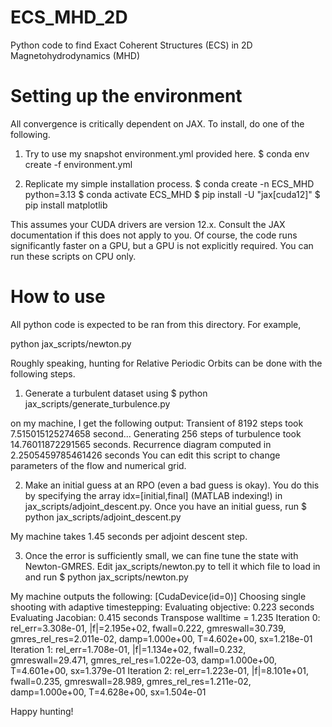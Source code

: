 # ECS_MHD_2D

Python code to find Exact Coherent Structures (ECS) in 2D Magnetohydrodynamics (MHD)

# Setting up the environment

All convergence is critically dependent on JAX. To install, do one of the following.

1. Try to use my snapshot environment.yml provided here.
$ conda env create -f environment.yml

2. Replicate my simple installation process.
$ conda create -n ECS_MHD python=3.13
$ conda activate ECS_MHD
$ pip install -U "jax[cuda12]"
$ pip install matplotlib

This assumes your CUDA drivers are version 12.x. Consult the JAX documentation if this does not apply to you.
Of course, the code runs significantly faster on a GPU, but a GPU is not explicitly required. You can run these scripts on CPU only.

# How to use

All python code is expected to be ran from this directory. For example,

python jax_scripts/newton.py


Roughly speaking, hunting for Relative Periodic Orbits can be done with the following steps.
1. Generate a turbulent dataset using
$ python jax_scripts/generate_turbulence.py

on my machine, I get the following output:
Transient of 8192 steps took 7.515015125274658 second...
Generating 256 steps of turbulence took 14.76011872291565 seconds.
Recurrence diagram computed in 2.2505459785461426 seconds
You can edit this script to change parameters of the flow and numerical grid. 

2. Make an initial guess at an RPO (even a bad guess is okay). You do this by specifying the array idx=[initial,final] (MATLAB indexing!) in jax_scripts/adjoint_descent.py.
Once you have an initial guess, run
$ python jax_scripts/adjoint_descent.py

My machine takes 1.45 seconds per adjoint descent step.

3. Once the error is sufficiently small, we can fine tune the state with Newton-GMRES. Edit jax_scripts/newton.py to tell it which file to load in and run
$ python jax_scripts/newton.py

My machine outputs the following:
[CudaDevice(id=0)]
Choosing single shooting with adaptive timestepping:
Evaluating objective: 0.223 seconds
Evaluating Jacobian: 0.415 seconds
Transpose walltime = 1.235
Iteration 0: rel_err=3.308e-01, |f|=2.195e+02, fwall=0.222, gmreswall=30.739, gmres_rel_res=2.011e-02, damp=1.000e+00, T=4.602e+00, sx=1.218e-01
Iteration 1: rel_err=1.708e-01, |f|=1.134e+02, fwall=0.232, gmreswall=29.471, gmres_rel_res=1.022e-03, damp=1.000e+00, T=4.601e+00, sx=1.379e-01
Iteration 2: rel_err=1.223e-01, |f|=8.101e+01, fwall=0.235, gmreswall=28.989, gmres_rel_res=1.211e-02, damp=1.000e+00, T=4.628e+00, sx=1.504e-01


Happy hunting!


